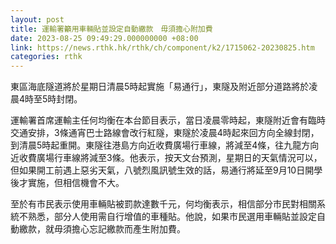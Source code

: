 ```yaml
---
layout: post
title: 運輸署籲用車輛貼並設定自動繳款　毋須擔心附加費
date: 2023-08-25 09:49:29.000000000 +08:00
link: https://news.rthk.hk/rthk/ch/component/k2/1715062-20230825.htm
categories: rthk
---
```


東區海底隧道將於星期日清晨5時起實施「易通行」，東隧及附近部分道路將於凌晨4時至5時封閉。

運輸署首席運輸主任何均衡在本台節目表示，當日凌晨零時起，東隧附近會有臨時交通安排，3條通宵巴士路線會改行紅隧，東隧於凌晨4時起來回方向全線封閉，到清晨5時起重開。東隧往港島方向近收費廣場行車線，將減至4條，往九龍方向近收費廣場行車線將減至3條。他表示，按天文台預測，星期日的天氣情況可以，但如果開工前遇上惡劣天氣，八號烈風訊號生效的話，易通行將延至9月10日開學後才實施，但相信機會不大。

至於有巿民表示使用車輛貼被罰款達數千元，何均衡表示，相信部分巿民對相關系統不熟悉，部分人使用需自行增值的車種貼。他說，如果巿民選用車輛貼並設定自動繳款，就毋須擔心忘記繳款而產生附加費。

